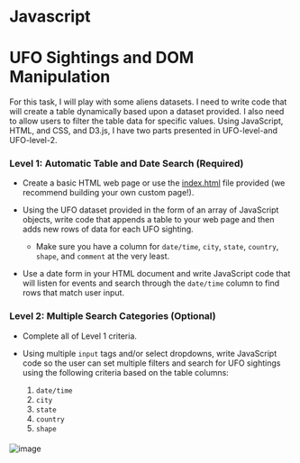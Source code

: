 # Javascript
# UFO Sightings and DOM Manipulation

For this task, I will play with some aliens datasets.
I need to write code that will create a table dynamically based upon a dataset provided. I also need to allow users to filter the table data for specific values. Using JavaScript, HTML, and CSS, and D3.js, I have two parts presented in UFO-level-and UFO-level-2.

### Level 1: Automatic Table and Date Search (Required)

* Create a basic HTML web page or use the [index.html](StarterCode/index.html) file provided (we recommend building your own custom page!).

* Using the UFO dataset provided in the form of an array of JavaScript objects, write code that appends a table to your web page and then adds new rows of data for each UFO sighting.

  * Make sure you have a column for `date/time`, `city`, `state`, `country`, `shape`, and `comment` at the very least.

* Use a date form in your HTML document and write JavaScript code that will listen for events and search through the `date/time` column to find rows that match user input.

### Level 2: Multiple Search Categories (Optional)

* Complete all of Level 1 criteria.

* Using multiple `input` tags and/or select dropdowns, write JavaScript code so the user can set multiple filters and search for UFO sightings using the following criteria based on the table columns:

  1. `date/time`
  2. `city`
  3. `state`
  4. `country`
  5. `shape`
####
![image](https://user-images.githubusercontent.com/75787486/122319031-05d02f00-ceee-11eb-855c-fe422c0ddd81.png)

